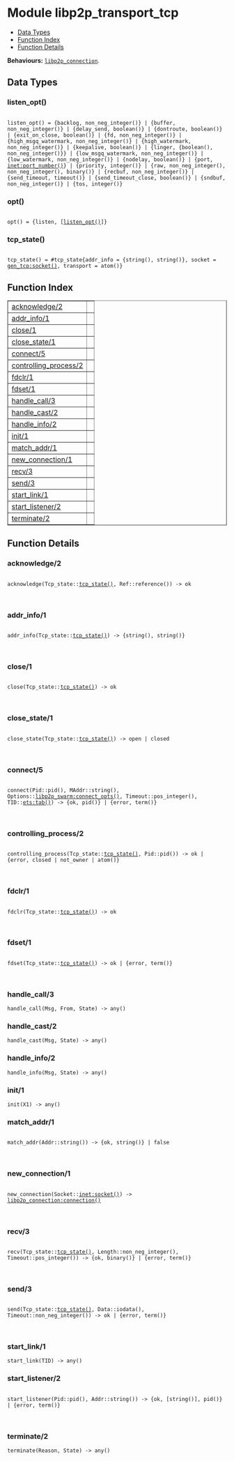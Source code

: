 

# Module libp2p_transport_tcp #
* [Data Types](#types)
* [Function Index](#index)
* [Function Details](#functions)

__Behaviours:__ [`libp2p_connection`](libp2p_connection.md).

<a name="types"></a>

## Data Types ##




### <a name="type-listen_opt">listen_opt()</a> ###


<pre><code>
listen_opt() = {backlog, non_neg_integer()} | {buffer, non_neg_integer()} | {delay_send, boolean()} | {dontroute, boolean()} | {exit_on_close, boolean()} | {fd, non_neg_integer()} | {high_msgq_watermark, non_neg_integer()} | {high_watermark, non_neg_integer()} | {keepalive, boolean()} | {linger, {boolean(), non_neg_integer()}} | {low_msgq_watermark, non_neg_integer()} | {low_watermark, non_neg_integer()} | {nodelay, boolean()} | {port, <a href="inet.md#type-port_number">inet:port_number()</a>} | {priority, integer()} | {raw, non_neg_integer(), non_neg_integer(), binary()} | {recbuf, non_neg_integer()} | {send_timeout, timeout()} | {send_timeout_close, boolean()} | {sndbuf, non_neg_integer()} | {tos, integer()}
</code></pre>




### <a name="type-opt">opt()</a> ###


<pre><code>
opt() = {listen, [<a href="#type-listen_opt">listen_opt()</a>]}
</code></pre>




### <a name="type-tcp_state">tcp_state()</a> ###


<pre><code>
tcp_state() = #tcp_state{addr_info = {string(), string()}, socket = <a href="gen_tcp.md#type-socket">gen_tcp:socket()</a>, transport = atom()}
</code></pre>

<a name="index"></a>

## Function Index ##


<table width="100%" border="1" cellspacing="0" cellpadding="2" summary="function index"><tr><td valign="top"><a href="#acknowledge-2">acknowledge/2</a></td><td></td></tr><tr><td valign="top"><a href="#addr_info-1">addr_info/1</a></td><td></td></tr><tr><td valign="top"><a href="#close-1">close/1</a></td><td></td></tr><tr><td valign="top"><a href="#close_state-1">close_state/1</a></td><td></td></tr><tr><td valign="top"><a href="#connect-5">connect/5</a></td><td></td></tr><tr><td valign="top"><a href="#controlling_process-2">controlling_process/2</a></td><td></td></tr><tr><td valign="top"><a href="#fdclr-1">fdclr/1</a></td><td></td></tr><tr><td valign="top"><a href="#fdset-1">fdset/1</a></td><td></td></tr><tr><td valign="top"><a href="#handle_call-3">handle_call/3</a></td><td></td></tr><tr><td valign="top"><a href="#handle_cast-2">handle_cast/2</a></td><td></td></tr><tr><td valign="top"><a href="#handle_info-2">handle_info/2</a></td><td></td></tr><tr><td valign="top"><a href="#init-1">init/1</a></td><td></td></tr><tr><td valign="top"><a href="#match_addr-1">match_addr/1</a></td><td></td></tr><tr><td valign="top"><a href="#new_connection-1">new_connection/1</a></td><td></td></tr><tr><td valign="top"><a href="#recv-3">recv/3</a></td><td></td></tr><tr><td valign="top"><a href="#send-3">send/3</a></td><td></td></tr><tr><td valign="top"><a href="#start_link-1">start_link/1</a></td><td></td></tr><tr><td valign="top"><a href="#start_listener-2">start_listener/2</a></td><td></td></tr><tr><td valign="top"><a href="#terminate-2">terminate/2</a></td><td></td></tr></table>


<a name="functions"></a>

## Function Details ##

<a name="acknowledge-2"></a>

### acknowledge/2 ###

<pre><code>
acknowledge(Tcp_state::<a href="#type-tcp_state">tcp_state()</a>, Ref::reference()) -&gt; ok
</code></pre>
<br />

<a name="addr_info-1"></a>

### addr_info/1 ###

<pre><code>
addr_info(Tcp_state::<a href="#type-tcp_state">tcp_state()</a>) -&gt; {string(), string()}
</code></pre>
<br />

<a name="close-1"></a>

### close/1 ###

<pre><code>
close(Tcp_state::<a href="#type-tcp_state">tcp_state()</a>) -&gt; ok
</code></pre>
<br />

<a name="close_state-1"></a>

### close_state/1 ###

<pre><code>
close_state(Tcp_state::<a href="#type-tcp_state">tcp_state()</a>) -&gt; open | closed
</code></pre>
<br />

<a name="connect-5"></a>

### connect/5 ###

<pre><code>
connect(Pid::pid(), MAddr::string(), Options::<a href="libp2p_swarm.md#type-connect_opts">libp2p_swarm:connect_opts()</a>, Timeout::pos_integer(), TID::<a href="ets.md#type-tab">ets:tab()</a>) -&gt; {ok, pid()} | {error, term()}
</code></pre>
<br />

<a name="controlling_process-2"></a>

### controlling_process/2 ###

<pre><code>
controlling_process(Tcp_state::<a href="#type-tcp_state">tcp_state()</a>, Pid::pid()) -&gt; ok | {error, closed | not_owner | atom()}
</code></pre>
<br />

<a name="fdclr-1"></a>

### fdclr/1 ###

<pre><code>
fdclr(Tcp_state::<a href="#type-tcp_state">tcp_state()</a>) -&gt; ok
</code></pre>
<br />

<a name="fdset-1"></a>

### fdset/1 ###

<pre><code>
fdset(Tcp_state::<a href="#type-tcp_state">tcp_state()</a>) -&gt; ok | {error, term()}
</code></pre>
<br />

<a name="handle_call-3"></a>

### handle_call/3 ###

`handle_call(Msg, From, State) -> any()`

<a name="handle_cast-2"></a>

### handle_cast/2 ###

`handle_cast(Msg, State) -> any()`

<a name="handle_info-2"></a>

### handle_info/2 ###

`handle_info(Msg, State) -> any()`

<a name="init-1"></a>

### init/1 ###

`init(X1) -> any()`

<a name="match_addr-1"></a>

### match_addr/1 ###

<pre><code>
match_addr(Addr::string()) -&gt; {ok, string()} | false
</code></pre>
<br />

<a name="new_connection-1"></a>

### new_connection/1 ###

<pre><code>
new_connection(Socket::<a href="inet.md#type-socket">inet:socket()</a>) -&gt; <a href="libp2p_connection.md#type-connection">libp2p_connection:connection()</a>
</code></pre>
<br />

<a name="recv-3"></a>

### recv/3 ###

<pre><code>
recv(Tcp_state::<a href="#type-tcp_state">tcp_state()</a>, Length::non_neg_integer(), Timeout::pos_integer()) -&gt; {ok, binary()} | {error, term()}
</code></pre>
<br />

<a name="send-3"></a>

### send/3 ###

<pre><code>
send(Tcp_state::<a href="#type-tcp_state">tcp_state()</a>, Data::iodata(), Timeout::non_neg_integer()) -&gt; ok | {error, term()}
</code></pre>
<br />

<a name="start_link-1"></a>

### start_link/1 ###

`start_link(TID) -> any()`

<a name="start_listener-2"></a>

### start_listener/2 ###

<pre><code>
start_listener(Pid::pid(), Addr::string()) -&gt; {ok, [string()], pid()} | {error, term()}
</code></pre>
<br />

<a name="terminate-2"></a>

### terminate/2 ###

`terminate(Reason, State) -> any()`

